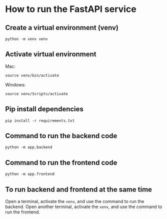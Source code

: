 # How to run the FastAPI service

## Create a virtual environment (venv)

```
python -m venv venv
```

## Activate virtual environment

Mac:

```
source venv/bin/activate
```

Windows:

```
source venv/Scripts/activate
```

## Pip install dependencies

```
pip install -r requirements.txt
```

## Command to run the backend code

```
python -m app.backend
```

## Command to run the frontend code

```
python -m app.frontend
```

## To run backend and frontend at the same time

Open a terminal, activate the `venv`, and use the command to run the backend.
Open another terminal, activate the `venv`, and use the command to run the frontend.
